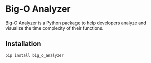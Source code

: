 # Big-O Analyzer

Big-O Analyzer is a Python package to help developers analyze and visualize the time complexity of their functions.

## Installation
```bash
pip install big_o_analyzer
